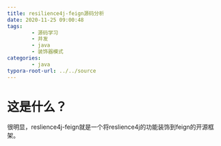 ```yaml
---
title: resilience4j-feign源码分析
date: 2020-11-25 09:00:48
tags:
        - 源码学习
        - 并发
		- java
		- 装饰器模式
categories:
        - java
typora-root-url: ../../source
---
```


# 这是什么？

很明显，reslience4j-feign就是一个将reslience4j的功能装饰到feign的开源框架。